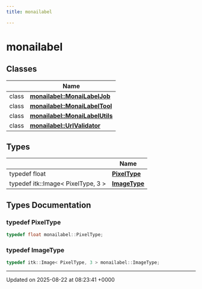```yaml
---
title: monailabel

---
```


# monailabel



## Classes

|                | Name           |
| -------------- | -------------- |
| class | **[monailabel::MonaiLabelJob](../Classes/classmonailabel_1_1MonaiLabelJob.md)**  |
| class | **[monailabel::MonaiLabelTool](../Classes/classmonailabel_1_1MonaiLabelTool.md)**  |
| class | **[monailabel::MonaiLabelUtils](../Classes/classmonailabel_1_1MonaiLabelUtils.md)**  |
| class | **[monailabel::UrlValidator](../Classes/classmonailabel_1_1UrlValidator.md)**  |

## Types

|                | Name           |
| -------------- | -------------- |
| typedef float | **[PixelType](../Namespaces/namespacemonailabel.md#typedef-pixeltype)**  |
| typedef itk::Image< PixelType, 3 > | **[ImageType](../Namespaces/namespacemonailabel.md#typedef-imagetype)**  |

## Types Documentation

### typedef PixelType

```cpp
typedef float monailabel::PixelType;
```


### typedef ImageType

```cpp
typedef itk::Image< PixelType, 3 > monailabel::ImageType;
```







-------------------------------

Updated on 2025-08-22 at 08:23:41 +0000
